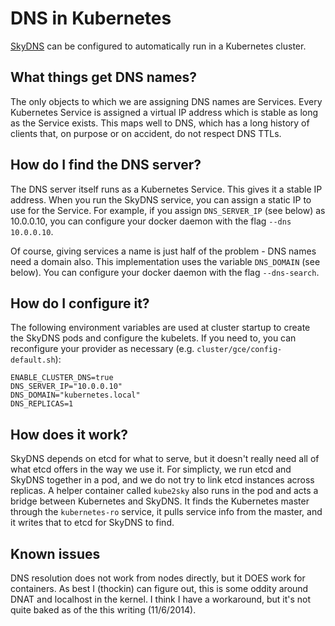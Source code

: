 # DNS in Kubernetes
[SkyDNS](https://github.com/skynetservices/skydns) can be configured
to automatically run in a Kubernetes cluster.

## What things get DNS names?
The only objects to which we are assigning DNS names are Services.  Every
Kubernetes Service is assigned a virtual IP address which is stable as long as
the Service exists.  This maps well to DNS, which has a long history of clients
that, on purpose or on accident, do not respect DNS TTLs.

## How do I find the DNS server?
The DNS server itself runs as a Kubernetes Service.  This gives it a stable IP
address.  When you run the SkyDNS service, you can assign a static IP to use for
the Service.  For example, if you assign `DNS_SERVER_IP` (see below) as
10.0.0.10, you can configure your docker daemon with the flag `--dns 10.0.0.10`.

Of course, giving services a name is just half of the problem - DNS names need a
domain also.  This implementation uses the variable `DNS_DOMAIN` (see below).
You can configure your docker daemon with the flag `--dns-search`.

## How do I configure it?
The following environment variables are used at cluster startup to create the SkyDNS pods and configure the kubelets. If you need to, you can reconfigure your provider as necessary (e.g. `cluster/gce/config-default.sh`):

```shell
ENABLE_CLUSTER_DNS=true
DNS_SERVER_IP="10.0.0.10"
DNS_DOMAIN="kubernetes.local"
DNS_REPLICAS=1
```

## How does it work?
SkyDNS depends on etcd for what to serve, but it doesn't really need all of
what etcd offers in the way we use it.  For simplicty, we run etcd and SkyDNS
together in a pod, and we do not try to link etcd instances across replicas.  A
helper container called `kube2sky` also runs in the pod and acts a bridge
between Kubernetes and SkyDNS.  It finds the Kubernetes master through the
`kubernetes-ro` service, it pulls service info from the master, and it writes
that to etcd for SkyDNS to find.

## Known issues
DNS resolution does not work from nodes directly, but it DOES work for
containers.  As best I (thockin) can figure out, this is some oddity around DNAT and
localhost in the kernel.  I think I have a workaround, but it's not quite baked
as of the this writing (11/6/2014).
